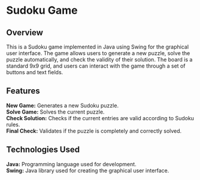 # Sudoku Game

## Overview
This is a Sudoku game implemented in Java using Swing for the graphical user interface. The game allows users to generate a new puzzle, solve the puzzle automatically, and check the validity of their solution. The board is a standard 9x9 grid, and users can interact with the game through a set of buttons and text fields.

## Features
**New Game:** Generates a new Sudoku puzzle. <br>
**Solve Game:** Solves the current puzzle. <br>
**Check Solution:** Checks if the current entries are valid according to Sudoku rules.<br>
**Final Check:** Validates if the puzzle is completely and correctly solved.<br>

## Technologies Used
**Java:** Programming language used for development.<br>
**Swing:** Java library used for creating the graphical user interface.<br>
